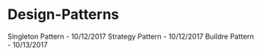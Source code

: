 # Design-Patterns

Singleton Pattern - 10/12/2017
Strategy Pattern - 10/12/2017
Buildre Pattern - 10/13/2017
